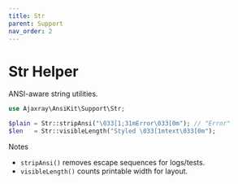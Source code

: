 ```yaml
---
title: Str
parent: Support
nav_order: 2
---
```


# Str Helper

ANSI-aware string utilities.

```php
use Ajaxray\AnsiKit\Support\Str;

$plain = Str::stripAnsi("\033[1;31mError\033[0m"); // "Error"
$len   = Str::visibleLength("Styled \033[1mtext\033[0m");
```

Notes
- `stripAnsi()` removes escape sequences for logs/tests.
- `visibleLength()` counts printable width for layout.
